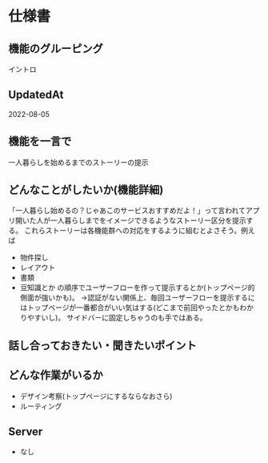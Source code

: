 # 仕様書

## 機能のグルーピング

イントロ

## UpdatedAt

2022-08-05

## 機能を一言で

一人暮らしを始めるまでのストーリーの提示

## どんなことがしたいか(機能詳細)

「一人暮らし始めるの？じゃあこのサービスおすすめだよ！」って言われてアプリ開いた人が一人暮らしまでをイメージできるようなストーリー区分を提示する。
これらストーリーは各機能群への対応をするように組むとよさそう。例えば
- 物件探し
- レイアウト
- 書類
- 豆知識とか
の順序でユーザーフローを作って提示するとか(トップページ的側面が強いかも)。
→認証がない関係上、毎回ユーザーフローを提示するにはトップページが一番都合がいい気はする(どこまで前回やったとかもわかりやすいし)。
サイドバーに固定しちゃうのも手ではある。

## 話し合っておきたい・聞きたいポイント

## どんな作業がいるか
- デザイン考察(トップページにするならなおさら)
- ルーティング

## Server
- なし